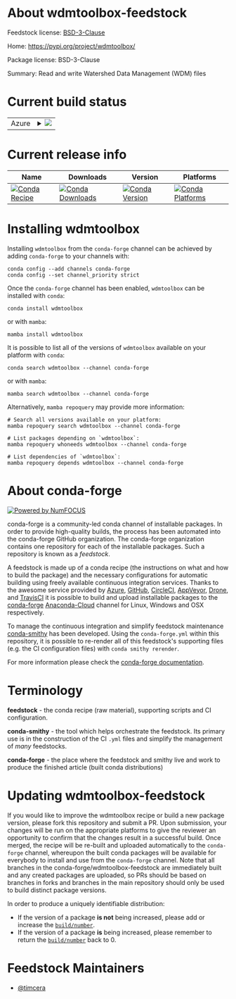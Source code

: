 About wdmtoolbox-feedstock
==========================

Feedstock license: [BSD-3-Clause](https://github.com/conda-forge/wdmtoolbox-feedstock/blob/main/LICENSE.txt)

Home: https://pypi.org/project/wdmtoolbox/

Package license: BSD-3-Clause

Summary: Read and write Watershed Data Management (WDM) files

Current build status
====================


<table>
    
  <tr>
    <td>Azure</td>
    <td>
      <details>
        <summary>
          <a href="https://dev.azure.com/conda-forge/feedstock-builds/_build/latest?definitionId=18927&branchName=main">
            <img src="https://dev.azure.com/conda-forge/feedstock-builds/_apis/build/status/wdmtoolbox-feedstock?branchName=main">
          </a>
        </summary>
        <table>
          <thead><tr><th>Variant</th><th>Status</th></tr></thead>
          <tbody><tr>
              <td>linux_64_numpy1.20python3.8.____cpython</td>
              <td>
                <a href="https://dev.azure.com/conda-forge/feedstock-builds/_build/latest?definitionId=18927&branchName=main">
                  <img src="https://dev.azure.com/conda-forge/feedstock-builds/_apis/build/status/wdmtoolbox-feedstock?branchName=main&jobName=linux&configuration=linux%20linux_64_numpy1.20python3.8.____cpython" alt="variant">
                </a>
              </td>
            </tr><tr>
              <td>linux_64_numpy1.20python3.9.____cpython</td>
              <td>
                <a href="https://dev.azure.com/conda-forge/feedstock-builds/_build/latest?definitionId=18927&branchName=main">
                  <img src="https://dev.azure.com/conda-forge/feedstock-builds/_apis/build/status/wdmtoolbox-feedstock?branchName=main&jobName=linux&configuration=linux%20linux_64_numpy1.20python3.9.____cpython" alt="variant">
                </a>
              </td>
            </tr><tr>
              <td>linux_64_numpy1.21python3.10.____cpython</td>
              <td>
                <a href="https://dev.azure.com/conda-forge/feedstock-builds/_build/latest?definitionId=18927&branchName=main">
                  <img src="https://dev.azure.com/conda-forge/feedstock-builds/_apis/build/status/wdmtoolbox-feedstock?branchName=main&jobName=linux&configuration=linux%20linux_64_numpy1.21python3.10.____cpython" alt="variant">
                </a>
              </td>
            </tr><tr>
              <td>osx_64_numpy1.20python3.8.____cpython</td>
              <td>
                <a href="https://dev.azure.com/conda-forge/feedstock-builds/_build/latest?definitionId=18927&branchName=main">
                  <img src="https://dev.azure.com/conda-forge/feedstock-builds/_apis/build/status/wdmtoolbox-feedstock?branchName=main&jobName=osx&configuration=osx%20osx_64_numpy1.20python3.8.____cpython" alt="variant">
                </a>
              </td>
            </tr><tr>
              <td>osx_64_numpy1.20python3.9.____cpython</td>
              <td>
                <a href="https://dev.azure.com/conda-forge/feedstock-builds/_build/latest?definitionId=18927&branchName=main">
                  <img src="https://dev.azure.com/conda-forge/feedstock-builds/_apis/build/status/wdmtoolbox-feedstock?branchName=main&jobName=osx&configuration=osx%20osx_64_numpy1.20python3.9.____cpython" alt="variant">
                </a>
              </td>
            </tr><tr>
              <td>osx_64_numpy1.21python3.10.____cpython</td>
              <td>
                <a href="https://dev.azure.com/conda-forge/feedstock-builds/_build/latest?definitionId=18927&branchName=main">
                  <img src="https://dev.azure.com/conda-forge/feedstock-builds/_apis/build/status/wdmtoolbox-feedstock?branchName=main&jobName=osx&configuration=osx%20osx_64_numpy1.21python3.10.____cpython" alt="variant">
                </a>
              </td>
            </tr><tr>
              <td>win_64_numpy1.20python3.8.____cpython</td>
              <td>
                <a href="https://dev.azure.com/conda-forge/feedstock-builds/_build/latest?definitionId=18927&branchName=main">
                  <img src="https://dev.azure.com/conda-forge/feedstock-builds/_apis/build/status/wdmtoolbox-feedstock?branchName=main&jobName=win&configuration=win%20win_64_numpy1.20python3.8.____cpython" alt="variant">
                </a>
              </td>
            </tr><tr>
              <td>win_64_numpy1.20python3.9.____cpython</td>
              <td>
                <a href="https://dev.azure.com/conda-forge/feedstock-builds/_build/latest?definitionId=18927&branchName=main">
                  <img src="https://dev.azure.com/conda-forge/feedstock-builds/_apis/build/status/wdmtoolbox-feedstock?branchName=main&jobName=win&configuration=win%20win_64_numpy1.20python3.9.____cpython" alt="variant">
                </a>
              </td>
            </tr><tr>
              <td>win_64_numpy1.21python3.10.____cpython</td>
              <td>
                <a href="https://dev.azure.com/conda-forge/feedstock-builds/_build/latest?definitionId=18927&branchName=main">
                  <img src="https://dev.azure.com/conda-forge/feedstock-builds/_apis/build/status/wdmtoolbox-feedstock?branchName=main&jobName=win&configuration=win%20win_64_numpy1.21python3.10.____cpython" alt="variant">
                </a>
              </td>
            </tr>
          </tbody>
        </table>
      </details>
    </td>
  </tr>
</table>

Current release info
====================

| Name | Downloads | Version | Platforms |
| --- | --- | --- | --- |
| [![Conda Recipe](https://img.shields.io/badge/recipe-wdmtoolbox-green.svg)](https://anaconda.org/conda-forge/wdmtoolbox) | [![Conda Downloads](https://img.shields.io/conda/dn/conda-forge/wdmtoolbox.svg)](https://anaconda.org/conda-forge/wdmtoolbox) | [![Conda Version](https://img.shields.io/conda/vn/conda-forge/wdmtoolbox.svg)](https://anaconda.org/conda-forge/wdmtoolbox) | [![Conda Platforms](https://img.shields.io/conda/pn/conda-forge/wdmtoolbox.svg)](https://anaconda.org/conda-forge/wdmtoolbox) |

Installing wdmtoolbox
=====================

Installing `wdmtoolbox` from the `conda-forge` channel can be achieved by adding `conda-forge` to your channels with:

```
conda config --add channels conda-forge
conda config --set channel_priority strict
```

Once the `conda-forge` channel has been enabled, `wdmtoolbox` can be installed with `conda`:

```
conda install wdmtoolbox
```

or with `mamba`:

```
mamba install wdmtoolbox
```

It is possible to list all of the versions of `wdmtoolbox` available on your platform with `conda`:

```
conda search wdmtoolbox --channel conda-forge
```

or with `mamba`:

```
mamba search wdmtoolbox --channel conda-forge
```

Alternatively, `mamba repoquery` may provide more information:

```
# Search all versions available on your platform:
mamba repoquery search wdmtoolbox --channel conda-forge

# List packages depending on `wdmtoolbox`:
mamba repoquery whoneeds wdmtoolbox --channel conda-forge

# List dependencies of `wdmtoolbox`:
mamba repoquery depends wdmtoolbox --channel conda-forge
```


About conda-forge
=================

[![Powered by
NumFOCUS](https://img.shields.io/badge/powered%20by-NumFOCUS-orange.svg?style=flat&colorA=E1523D&colorB=007D8A)](https://numfocus.org)

conda-forge is a community-led conda channel of installable packages.
In order to provide high-quality builds, the process has been automated into the
conda-forge GitHub organization. The conda-forge organization contains one repository
for each of the installable packages. Such a repository is known as a *feedstock*.

A feedstock is made up of a conda recipe (the instructions on what and how to build
the package) and the necessary configurations for automatic building using freely
available continuous integration services. Thanks to the awesome service provided by
[Azure](https://azure.microsoft.com/en-us/services/devops/), [GitHub](https://github.com/),
[CircleCI](https://circleci.com/), [AppVeyor](https://www.appveyor.com/),
[Drone](https://cloud.drone.io/welcome), and [TravisCI](https://travis-ci.com/)
it is possible to build and upload installable packages to the
[conda-forge](https://anaconda.org/conda-forge) [Anaconda-Cloud](https://anaconda.org/)
channel for Linux, Windows and OSX respectively.

To manage the continuous integration and simplify feedstock maintenance
[conda-smithy](https://github.com/conda-forge/conda-smithy) has been developed.
Using the ``conda-forge.yml`` within this repository, it is possible to re-render all of
this feedstock's supporting files (e.g. the CI configuration files) with ``conda smithy rerender``.

For more information please check the [conda-forge documentation](https://conda-forge.org/docs/).

Terminology
===========

**feedstock** - the conda recipe (raw material), supporting scripts and CI configuration.

**conda-smithy** - the tool which helps orchestrate the feedstock.
                   Its primary use is in the construction of the CI ``.yml`` files
                   and simplify the management of *many* feedstocks.

**conda-forge** - the place where the feedstock and smithy live and work to
                  produce the finished article (built conda distributions)


Updating wdmtoolbox-feedstock
=============================

If you would like to improve the wdmtoolbox recipe or build a new
package version, please fork this repository and submit a PR. Upon submission,
your changes will be run on the appropriate platforms to give the reviewer an
opportunity to confirm that the changes result in a successful build. Once
merged, the recipe will be re-built and uploaded automatically to the
`conda-forge` channel, whereupon the built conda packages will be available for
everybody to install and use from the `conda-forge` channel.
Note that all branches in the conda-forge/wdmtoolbox-feedstock are
immediately built and any created packages are uploaded, so PRs should be based
on branches in forks and branches in the main repository should only be used to
build distinct package versions.

In order to produce a uniquely identifiable distribution:
 * If the version of a package **is not** being increased, please add or increase
   the [``build/number``](https://docs.conda.io/projects/conda-build/en/latest/resources/define-metadata.html#build-number-and-string).
 * If the version of a package **is** being increased, please remember to return
   the [``build/number``](https://docs.conda.io/projects/conda-build/en/latest/resources/define-metadata.html#build-number-and-string)
   back to 0.

Feedstock Maintainers
=====================

* [@timcera](https://github.com/timcera/)

